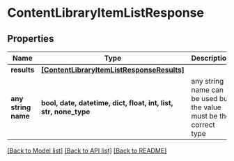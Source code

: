 # ContentLibraryItemListResponse


## Properties
Name | Type | Description | Notes
------------ | ------------- | ------------- | -------------
**results** | [**[ContentLibraryItemListResponseResults]**](ContentLibraryItemListResponseResults.md) |  | [optional] 
**any string name** | **bool, date, datetime, dict, float, int, list, str, none_type** | any string name can be used but the value must be the correct type | [optional]

[[Back to Model list]](../README.md#documentation-for-models) [[Back to API list]](../README.md#documentation-for-api-endpoints) [[Back to README]](../README.md)


